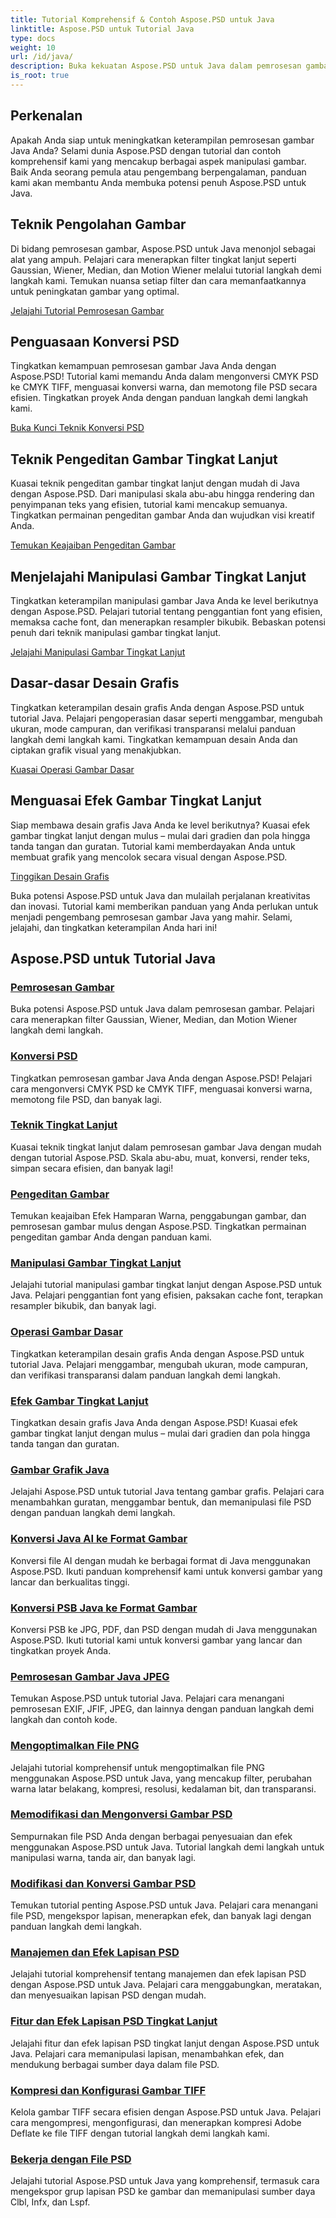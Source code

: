 ```yaml
---
title: Tutorial Komprehensif & Contoh Aspose.PSD untuk Java
linktitle: Aspose.PSD untuk Tutorial Java
type: docs
weight: 10
url: /id/java/
description: Buka kekuatan Aspose.PSD untuk Java dalam pemrosesan gambar! Filter master seperti Gaussian, Wiener, Median, dan Motion Wiener dengan tutorial langkah demi langkah.
is_root: true
---
```


## Perkenalan

Apakah Anda siap untuk meningkatkan keterampilan pemrosesan gambar Java Anda? Selami dunia Aspose.PSD dengan tutorial dan contoh komprehensif kami yang mencakup berbagai aspek manipulasi gambar. Baik Anda seorang pemula atau pengembang berpengalaman, panduan kami akan membantu Anda membuka potensi penuh Aspose.PSD untuk Java.

## Teknik Pengolahan Gambar

Di bidang pemrosesan gambar, Aspose.PSD untuk Java menonjol sebagai alat yang ampuh. Pelajari cara menerapkan filter tingkat lanjut seperti Gaussian, Wiener, Median, dan Motion Wiener melalui tutorial langkah demi langkah kami. Temukan nuansa setiap filter dan cara memanfaatkannya untuk peningkatan gambar yang optimal.

[Jelajahi Tutorial Pemrosesan Gambar](./image-processing/)

## Penguasaan Konversi PSD

Tingkatkan kemampuan pemrosesan gambar Java Anda dengan Aspose.PSD! Tutorial kami memandu Anda dalam mengonversi CMYK PSD ke CMYK TIFF, menguasai konversi warna, dan memotong file PSD secara efisien. Tingkatkan proyek Anda dengan panduan langkah demi langkah kami.

[Buka Kunci Teknik Konversi PSD](./psd-conversion/)

## Teknik Pengeditan Gambar Tingkat Lanjut

Kuasai teknik pengeditan gambar tingkat lanjut dengan mudah di Java dengan Aspose.PSD. Dari manipulasi skala abu-abu hingga rendering dan penyimpanan teks yang efisien, tutorial kami mencakup semuanya. Tingkatkan permainan pengeditan gambar Anda dan wujudkan visi kreatif Anda.

[Temukan Keajaiban Pengeditan Gambar](./image-editing/)

## Menjelajahi Manipulasi Gambar Tingkat Lanjut

Tingkatkan keterampilan manipulasi gambar Java Anda ke level berikutnya dengan Aspose.PSD. Pelajari tutorial tentang penggantian font yang efisien, memaksa cache font, dan menerapkan resampler bikubik. Bebaskan potensi penuh dari teknik manipulasi gambar tingkat lanjut.

[Jelajahi Manipulasi Gambar Tingkat Lanjut](./advanced-image-manipulation/)

## Dasar-dasar Desain Grafis

Tingkatkan keterampilan desain grafis Anda dengan Aspose.PSD untuk tutorial Java. Pelajari pengoperasian dasar seperti menggambar, mengubah ukuran, mode campuran, dan verifikasi transparansi melalui panduan langkah demi langkah kami. Tingkatkan kemampuan desain Anda dan ciptakan grafik visual yang menakjubkan.

[Kuasai Operasi Gambar Dasar](./basic-image-operations/)

## Menguasai Efek Gambar Tingkat Lanjut

Siap membawa desain grafis Java Anda ke level berikutnya? Kuasai efek gambar tingkat lanjut dengan mulus – mulai dari gradien dan pola hingga tanda tangan dan guratan. Tutorial kami memberdayakan Anda untuk membuat grafik yang mencolok secara visual dengan Aspose.PSD.

[Tinggikan Desain Grafis](./advanced-image-effects/)

Buka potensi Aspose.PSD untuk Java dan mulailah perjalanan kreativitas dan inovasi. Tutorial kami memberikan panduan yang Anda perlukan untuk menjadi pengembang pemrosesan gambar Java yang mahir. Selami, jelajahi, dan tingkatkan keterampilan Anda hari ini!
## Aspose.PSD untuk Tutorial Java
### [Pemrosesan Gambar](./image-processing/)
Buka potensi Aspose.PSD untuk Java dalam pemrosesan gambar. Pelajari cara menerapkan filter Gaussian, Wiener, Median, dan Motion Wiener langkah demi langkah.
### [Konversi PSD](./psd-conversion/)
Tingkatkan pemrosesan gambar Java Anda dengan Aspose.PSD! Pelajari cara mengonversi CMYK PSD ke CMYK TIFF, menguasai konversi warna, memotong file PSD, dan banyak lagi. 
### [Teknik Tingkat Lanjut](./advanced-techniques/)
Kuasai teknik tingkat lanjut dalam pemrosesan gambar Java dengan mudah dengan tutorial Aspose.PSD. Skala abu-abu, muat, konversi, render teks, simpan secara efisien, dan banyak lagi!
### [Pengeditan Gambar](./image-editing/)
Temukan keajaiban Efek Hamparan Warna, penggabungan gambar, dan pemrosesan gambar mulus dengan Aspose.PSD. Tingkatkan permainan pengeditan gambar Anda dengan panduan kami.
### [Manipulasi Gambar Tingkat Lanjut](./advanced-image-manipulation/)
Jelajahi tutorial manipulasi gambar tingkat lanjut dengan Aspose.PSD untuk Java. Pelajari penggantian font yang efisien, paksakan cache font, terapkan resampler bikubik, dan banyak lagi.
### [Operasi Gambar Dasar](./basic-image-operations/)
Tingkatkan keterampilan desain grafis Anda dengan Aspose.PSD untuk tutorial Java. Pelajari menggambar, mengubah ukuran, mode campuran, dan verifikasi transparansi dalam panduan langkah demi langkah.
### [Efek Gambar Tingkat Lanjut](./advanced-image-effects/)
Tingkatkan desain grafis Java Anda dengan Aspose.PSD! Kuasai efek gambar tingkat lanjut dengan mulus – mulai dari gradien dan pola hingga tanda tangan dan guratan.
### [Gambar Grafik Java](./java-graphics-drawing/)
Jelajahi Aspose.PSD untuk tutorial Java tentang gambar grafis. Pelajari cara menambahkan guratan, menggambar bentuk, dan memanipulasi file PSD dengan panduan langkah demi langkah.
### [Konversi Java AI ke Format Gambar](./java-ai-to-image-format-conversion/)
Konversi file AI dengan mudah ke berbagai format di Java menggunakan Aspose.PSD. Ikuti panduan komprehensif kami untuk konversi gambar yang lancar dan berkualitas tinggi.
### [Konversi PSB Java ke Format Gambar](./java-psb-to-image-format-conversion/)
Konversi PSB ke JPG, PDF, dan PSD dengan mudah di Java menggunakan Aspose.PSD. Ikuti tutorial kami untuk konversi gambar yang lancar dan tingkatkan proyek Anda.
### [Pemrosesan Gambar Java JPEG](./java-jpeg-image-processing/)
Temukan Aspose.PSD untuk tutorial Java. Pelajari cara menangani pemrosesan EXIF, JFIF, JPEG, dan lainnya dengan panduan langkah demi langkah dan contoh kode.
### [Mengoptimalkan File PNG](./optimizing-png-files/)
Jelajahi tutorial komprehensif untuk mengoptimalkan file PNG menggunakan Aspose.PSD untuk Java, yang mencakup filter, perubahan warna latar belakang, kompresi, resolusi, kedalaman bit, dan transparansi.
### [Memodifikasi dan Mengonversi Gambar PSD](./modifying-converting-psd-images/)
Sempurnakan file PSD Anda dengan berbagai penyesuaian dan efek menggunakan Aspose.PSD untuk Java. Tutorial langkah demi langkah untuk manipulasi warna, tanda air, dan banyak lagi.
### [Modifikasi dan Konversi Gambar PSD](./psd-image-modification-conversion/)
Temukan tutorial penting Aspose.PSD untuk Java. Pelajari cara menangani file PSD, mengekspor lapisan, menerapkan efek, dan banyak lagi dengan panduan langkah demi langkah.
### [Manajemen dan Efek Lapisan PSD](./psd-layer-management-effects/)
Jelajahi tutorial komprehensif tentang manajemen dan efek lapisan PSD dengan Aspose.PSD untuk Java. Pelajari cara menggabungkan, meratakan, dan menyesuaikan lapisan PSD dengan mudah.
### [Fitur dan Efek Lapisan PSD Tingkat Lanjut](./advanced-psd-layer-features-effects/)
Jelajahi fitur dan efek lapisan PSD tingkat lanjut dengan Aspose.PSD untuk Java. Pelajari cara memanipulasi lapisan, menambahkan efek, dan mendukung berbagai sumber daya dalam file PSD.
### [Kompresi dan Konfigurasi Gambar TIFF](./tiff-image-compression-configuration/)
Kelola gambar TIFF secara efisien dengan Aspose.PSD untuk Java. Pelajari cara mengompresi, mengonfigurasi, dan menerapkan kompresi Adobe Deflate ke file TIFF dengan tutorial langkah demi langkah kami.
### [Bekerja dengan File PSD](./working-with-psd-files/)
Jelajahi tutorial Aspose.PSD untuk Java yang komprehensif, termasuk cara mengekspor grup lapisan PSD ke gambar dan memanipulasi sumber daya Clbl, Infx, dan Lspf.